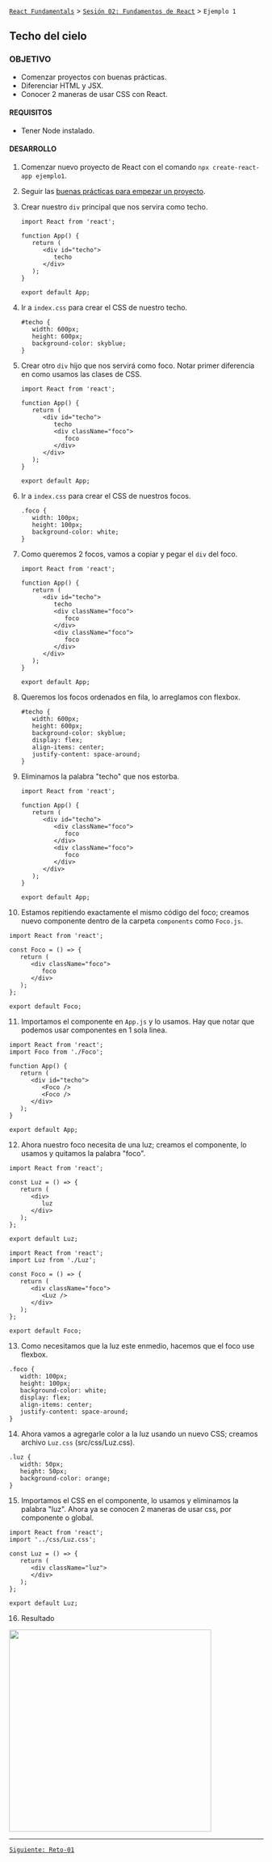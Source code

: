 [`React Fundamentals`](../../README.md) > [`Sesión 02: Fundamentos de React`](../Readme.md) > `Ejemplo 1`

## Techo del cielo

### OBJETIVO 
- Comenzar proyectos con buenas prácticas.
- Diferenciar HTML y JSX.
- Conocer 2 maneras de usar CSS con React.

#### REQUISITOS 
- Tener Node instalado.

#### DESARROLLO

1. Comenzar nuevo proyecto de React con el comando `npx create-react-app ejemplo1`.

2. Seguir las [buenas prácticas para empezar un proyecto](../../BuenasPracticas/EmpezandoProyectos/Readme.md).

3. Crear nuestro `div` principal que nos servira como techo.
   ```
   import React from 'react';

   function App() {
      return (
         <div id="techo">
            techo
         </div>
      );
   }

   export default App;
   ```

4. Ir a `index.css` para crear el CSS de nuestro techo.
   ```
   #techo {
      width: 600px;
      height: 600px;
      background-color: skyblue;
   }
   ```

5. Crear otro `div` hijo que nos servirá como foco. Notar primer diferencia en como usamos las clases de CSS.
   ```
   import React from 'react';

   function App() {
      return (
         <div id="techo">
            techo
            <div className="foco">
               foco
            </div>
         </div>
      );
   }

   export default App;
   ``` 

6. Ir a `index.css` para crear el CSS de nuestros focos.
   ```
   .foco {
      width: 100px;
      height: 100px;
      background-color: white;
   }
   ```

7. Como queremos 2 focos, vamos a copiar y pegar el `div` del foco.
   ```
   import React from 'react';

   function App() {
      return (
         <div id="techo">
            techo
            <div className="foco">
               foco
            </div>
            <div className="foco">
               foco
            </div>
         </div>
      );
   }

   export default App;
   ```

8. Queremos los focos ordenados en fila, lo arreglamos con flexbox.
   ```
   #techo {
      width: 600px;
      height: 600px;
      background-color: skyblue;
      display: flex;
      align-items: center;
      justify-content: space-around;
   }
   ```

9. Eliminamos la palabra "techo" que nos estorba.
   ```
   import React from 'react';

   function App() {
      return (
         <div id="techo">
            <div className="foco">
               foco
            </div>
            <div className="foco">
               foco
            </div>
         </div>
      );
   }

   export default App;
   ```

10. Estamos repitiendo exactamente el mismo código del foco; creamos nuevo componente dentro de la carpeta `components` como `Foco.js`.
   ```
   import React from 'react';

   const Foco = () => {
      return (
         <div className="foco">
            foco
         </div>
      );
   };

   export default Foco;
   ```

11. Importamos el componente en `App.js` y lo usamos. Hay que notar que podemos usar componentes en 1 sola linea.
   ```
   import React from 'react';
   import Foco from './Foco';

   function App() {
      return (
         <div id="techo">
            <Foco />
            <Foco />
         </div>
      );
   }

   export default App;
   ```

12. Ahora nuestro foco necesita de una luz; creamos el componente, lo usamos y quitamos la palabra "foco".
   ```
   import React from 'react';

   const Luz = () => {
      return (
         <div>
            luz
         </div>
      );
   };

   export default Luz;
   ```

   ```
   import React from 'react';
   import Luz from './Luz';

   const Foco = () => {
      return (
         <div className="foco">
            <Luz />
         </div>
      );
   };

   export default Foco;
   ```

13. Como necesitamos que la luz este enmedio, hacemos que el foco use flexbox.
   ```
   .foco {
      width: 100px;
      height: 100px;
      background-color: white;
      display: flex;
      align-items: center;
      justify-content: space-around;
   }
   ```

14. Ahora vamos a agregarle color a la luz usando un nuevo CSS; creamos archivo `Luz.css` (src/css/Luz.css).
   ```
   .luz {
      width: 50px;
      height: 50px;
      background-color: orange;
   }
   ```

15. Importamos el CSS en el componente, lo usamos y eliminamos la palabra "luz". Ahora ya se conocen 2 maneras de usar css, por componente o global.
   ```
   import React from 'react';
   import '../css/Luz.css';

   const Luz = () => {
      return (
         <div className="luz">
         </div>
      );
   };

   export default Luz;
   ```

16. Resultado
<img src="./public/resultado.png" width="400">

-------

[`Siguiente: Reto-01`](../Reto-01)

